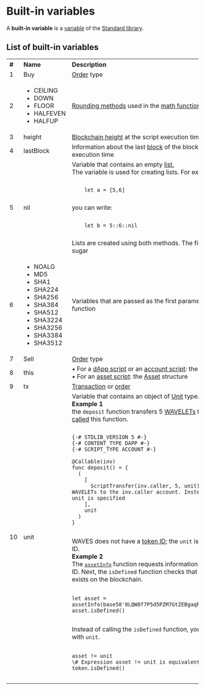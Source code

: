 # Built-in variables

A **built-in variable** is a [variable](/en/ride/variables/) of the [Standard library](/en/ride/script/standard-library).

## List of built-in variables
<table style="width:100%">
  <tr>
    <th align="left">#</th>
    <th align="left">Name</th>
    <th align="left">Description</th>
  </tr>
  <tr>
    <td>1</td>
    <td>Buy</td>
    <td><a href="/en/blockchain/order">Order</a> type</td>
  </tr>
  <tr>
    <td>2</td>
    <td>
      <ul>
        <li>CEILING</li>
        <li>DOWN</li>
        <li>FLOOR</li>
        <li>HALFEVEN</li>
        <li>HALFUP</li>
      </ul>
    </td>
    <td>
      <a href="/en/ride/functions/built-in-functions/math-functions">Rounding methods</a> used in the <a href="/en/ride/functions/built-in-functions/math-functions">math functions</a> <code>fraction</code>, <code>log</code>, <code>pow</code>
    </td>
  </tr>
  <tr>
    <td>3</td>
    <td>height</td>
    <td><a href="/en/blockchain/glossary#b">Blockchain height</a> at the script execution time</td>
  </tr>
  <tr>
    <td>4</td>
    <td>lastBlock</td>
    <td>Information about the last <a href="/en/blockchain/block">block</a> of the blockchain at the script execution time</td>
  </tr>
  <tr>
    <td>5</td>
    <td>nil</td>
    <td>Variable that contains an empty <a href="/en/ride/data-types/list">list.</a><br>The variable is used for creating lists. For example, instead of:<br>
<pre>
<code class=“lang-ride”>
    let a = [5,6]
</code>
</pre>
    you can write:
<pre>
<code class=“lang-ride”>
    let b = 5::6::nil
</code>
</pre>
      Lists are created using both methods. The first method is a syntactic sugar      
    </td>
  </tr>
  <tr>
    <td>6</td>
    <td>
      <ul>
        <li>NOALG</li>
        <li>MD5</li>
        <li>SHA1</li>
        <li>SHA224</li>
        <li>SHA256</li>
        <li>SHA384</li>
        <li>SHA512</li>
        <li>SHA3224</li>
        <li>SHA3256</li>
        <li>SHA3384</li>
        <li>SHA3512</li>
      </ul>
    </td>
    <td>
      Variables that are passed as the first parameter to the <a href="/en/ride/functions/built-in-functions/verification-functions">rsaVerify</a> function
    </td>
  </tr>
  <tr>
    <td>7</td>
    <td>Sell</td>
    <td><a href="/en/blockchain/order">Order</a> type</td>
  </tr>
  <tr>
    <td>8</td>
    <td>this</td>
    <td>• For a <a href="/en/ride/script/script-types/dapp-script">dApp script</a> or an <a href="/ru/ride/script/script-types/account-script">account script</a>: the <a href="/en/ride/structures/common-structures/address">Address</a> structure<br/>• For an <a href="/en/ride/script/script-types/asset-script">asset script</a>: the <a href="/en/ride/structures/common-structures/asset">Asset</a> structure</td>
  </tr>
  <tr>
    <td>9</td>
    <td>tx</td>
    <td><a href="/en/blockchain/transaction">Transaction</a> or <a href="/en/blockchain/order">order</a></td>
  </tr>
  <tr>
    <td>10</td>
    <td>unit</td>
    <td>Variable that contains an object of <a href="/en/ride/data-types/unit">Unit</a> type.<br><b>Example 1</b><br> the <code>deposit</code> function transfers 5 <a href="/en/blockchain/token/waves">WAVELETs</a> to the account, that <a href="/en/ride/functions/callable-function">called</a> this function.

<pre>
<code class=“lang-ride”>
{-# STDLIB_VERSION 5 #-}
{-# CONTENT_TYPE DAPP #-}
{-# SCRIPT_TYPE ACCOUNT #-}

@Callable(inv)
func deposit() = {
  (
    [
      ScriptTransfer(inv.caller, 5, unit) \# Transfer 5 WAVELETs to the inv.caller account. Instead of the token ID the unit is specified
    ],
    unit
  )
}
</code>
</pre>

WAVES does not have a <a href="/en/blockchain/token/token-id">token ID</a>; the <code>unit</code> is passed instead of the ID.<br><b>Example 2</b><br>The <a href="/en/ride/functions/built-in-functions/blockchain-functions"><tt>assetInfo</tt></a> function requests information about the token by its ID. Next, the <code>isDefined</code> function checks that a token with this ID exists on the blockchain.
<pre>
<code class=“lang-ride”>
let asset = assetInfo(base58'8LQW8f7P5d5PZM7GtZEBgaqRPGSzS3DfPuiXrURJ4AJS')
asset.isDefined()
</code>
</pre>
Instead of calling the <code>isDefined</code> function, you may use the equality with <code>unit</code>.
<pre>
<code class=“lang-ride”>
asset != unit
\# Expression asset != unit is equivalent to the expression token.isDefined()
</code>
</pre>
  </td>
  </tr>
</table>
